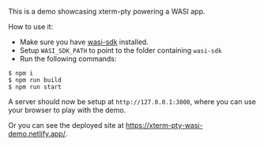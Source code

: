This is a demo showcasing xterm-pty powering a WASI app.

How to use it:

* Make sure you have [wasi-sdk](https://github.com/WebAssembly/wasi-sdk) installed.
* Setup `WASI_SDK_PATH` to point to the folder containing `wasi-sdk`
* Run the following commands:

```
$ npm i
$ npm run build
$ npm run start
```

A server should now be setup at `http://127.0.0.1:3000`, where you can use your browser to play with the demo.

Or you can see the deployed site at <https://xterm-pty-wasi-demo.netlify.app/>.
